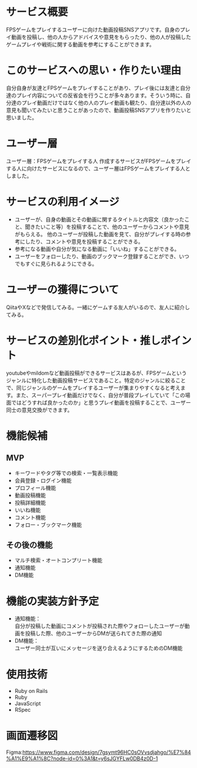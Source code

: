 # サービス概要
FPSゲームをプレイするユーザーに向けた動画投稿SNSアプリです。自身のプレイ動画を投稿し、他の人からアドバイスや意見をもらったり、他の人が投稿したゲームプレイや戦術に関する動画を参考にすることができます。
# このサービスへの思い・作りたい理由
自分自身が友達とFPSゲームをプレイすることがあり、プレイ後には友達と自分達のプレイ内容についての反省会を行うことが多々あります。そういう時に、自分達のプレイ動画だけではなく他の人のプレイ動画も観たり、自分達以外の人の意見も聞いてみたいと思うことがあったので、動画投稿SNSアプリを作りたいと思いました。
# ユーザー層
ユーザー層：FPSゲームをプレイする人
作成するサービスがFPSゲームをプレイする人に向けたサービスになるので、ユーザー層はFPSゲームをプレイする人としました。
# サービスの利用イメージ
- ユーザーが、自身の動画とその動画に関するタイトルと内容文（良かったこと、聞きたいこと等）を投稿することで、他のユーザーからコメントや意見がもらえる。
他のユーザーが投稿した動画を見て、自分がプレイする時の参考にしたり、コメントや意見を投稿することができる。
- 参考になる動画や自分が気になる動画に「いいね」することができる。
- ユーザーをフォローしたり、動画のブックマーク登録することができ、いつでもすぐに見られるようにできる。
# ユーザーの獲得について
QiitaやXなどで発信してみる。一緒にゲームする友人がいるので、友人に紹介してみる。
# サービスの差別化ポイント・推しポイント
youtubeやmildomなど動画投稿ができるサービスはあるが、FPSゲームというジャンルに特化した動画投稿サービスであること。特定のジャンルに絞ることで、同じジャンルのゲームをプレイするユーザーが集まりやすくなると考えます。また、スーパープレイ動画だけでなく、自分が普段プレイしていて「この場面ではどうすれば良かったのか」と思うプレイ動画を投稿することで、ユーザー同士の意見交換ができます。
# 機能候補
## MVP
- キーワードやタグ等での検索・一覧表示機能
- 会員登録・ログイン機能
- プロフィール機能
- 動画投稿機能
- 投稿詳細機能
- いいね機能
- コメント機能
- フォロー・ブックマーク機能
## その後の機能
- マルチ検索・オートコンプリート機能
- 通知機能
- DM機能
# 機能の実装方針予定
- 通知機能：  
自分が投稿した動画にコメントが投稿された際やフォローしたユーザーが動画を投稿した際、他のユーザーからDMが送られてきた際の通知
- DM機能：  
ユーザー同士が互いにメッセージを送り合えるようにするためのDM機能
# 使用技術
- Ruby on Rails
- Ruby
- JavaScript
- RSpec
# 画面遷移図
Figma:https://www.figma.com/design/7gsymt96HC0sOVvsdjahgo/%E7%84%A1%E9%A1%8C?node-id=0%3A1&t=y6sJGYFLw0DB4z0D-1